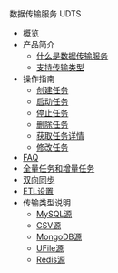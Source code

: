 <div class="sidebar_title icon__udts"> 数据传输服务 UDTS</div>

* [概览](middleware/udts/overview)
* 产品简介
    * [什么是数据传输服务](middleware/udts/introduction/concept)
    * [支持传输类型](middleware/udts/introduction/supporttype)
* 操作指南
    * [创建任务](middleware/udts/guide/createtask)
    * [启动任务](middleware/udts/guide/starttask)
    * [停止任务](middleware/udts/guide/stoptask)
    * [删除任务](middleware/udts/guide/deletetask)
    * [获取任务详情](middleware/udts/guide/getconfig)
    * [修改任务](middleware/udts/guide/updatetask)
* [FAQ](middleware/udts/faq)
* [全量任务和增量任务](middleware/udts/tasktype)
* [双向同步](middleware/udts/synchronization)
* [ETL设置](middleware/udts/etl)
* 传输类型说明
    * [MySQL源](middleware/udts/type/mysqlsource)
    * [CSV源](middleware/udts/type/csvsource)
    * [MongoDB源](middleware/udts/type/mongonode)
    * [UFile源](middleware/udts/type/ufilesource)
    * [Redis源](middleware/udts/type/redissource)
    
    









    
   
   
    
        
